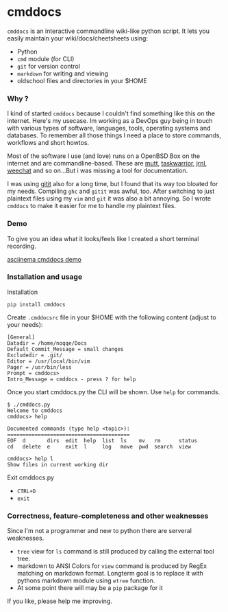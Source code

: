 # cmddocs

`cmddocs` is an interactive commandline wiki-like python script. It lets
you easily maintain your wiki/docs/cheetsheets using:

* Python
* `cmd` module (for CLI)
* `git` for version control
* `markdown` for writing and viewing
* oldschool files and directories in your $HOME

### Why ?

I kind of started `cmddocs` because I couldn't find something like this on
the internet. Here's my usecase. Im working as a DevOps guy being in touch
with various types of software, languages, tools, operating systems and
databases. To remember all those things I need a place to store commands,
workflows and short howtos.

Most of the software I use (and love) runs on a OpenBSD Box on the internet
and are commandline-based. These are [mutt](http://www.mutt.org),
[taskwarrior](http://taskwarrior.org),
[jrnl](http://maebert.github.io/jrnl/), [weechat](http://weechat.org) and
so on...But i was missing a tool for documentation.

I was using [gitit](http://gitit.net) also for a long time, but I found that its way
too bloated for my needs. Compiling `ghc` and `gitit` was awful, too.
After switching to just plaintext files using my `vim` and `git` it was also
a bit annoying. So I wrote `cmddocs` to make it easier for me to handle my
plaintext files.

### Demo

To give you an idea what it looks/feels like I created a short terminal
recording.

[asciinema cmddocs demo](https://asciinema.org/a/15168)

### Installation and usage

Installation

```
pip install cmddocs
```

Create `.cmddocsrc` file in your $HOME with the following content (adjust
to your needs):

```
[General]
Datadir = /home/noqqe/Docs
Default_Commit_Message = small changes
Excludedir = .git/
Editor = /usr/local/bin/vim
Pager = /usr/bin/less
Prompt = cmddocs>
Intro_Message = cmddocs - press ? for help
```

Once you start cmddocs.py the CLI will be shown. Use `help` for commands.

```
$ ./cmddocs.py
Welcome to cmddocs
cmddocs> help

Documented commands (type help <topic>):
========================================
EOF  d       dirs  edit  help  list  ls    mv   rm      status
cd   delete  e     exit  l     log   move  pwd  search  view

cmddocs> help l
Show files in current working dir
```

Exit cmddocs.py

* `CTRL+D`
* `exit`

### Correctness, feature-completeness and other weaknesses

Since I'm not a programmer and new to python there are serveral weaknesses.

* `tree` view for `ls` command is still produced by calling the external
  tool tree.
* markdown to ANSI Colors for `view` command is produced by RegEx matching
  on markdown format. Longterm goal is to replace it with pythons markdown
  module using `etree` function.
* At some point there will may be a `pip` package for it

If you like, please help me improving.
